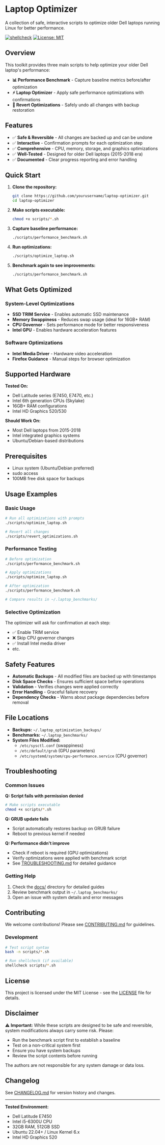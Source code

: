 # Laptop Optimizer

A collection of safe, interactive scripts to optimize older Dell laptops running Linux for better performance.

[![shellcheck](https://github.com/yourusername/laptop-optimizer/workflows/shellcheck/badge.svg)](https://github.com/yourusername/laptop-optimizer/actions)
[![License: MIT](https://img.shields.io/badge/License-MIT-yellow.svg)](https://opensource.org/licenses/MIT)

## Overview

This toolkit provides three main scripts to help optimize your older Dell laptop's performance:

- **📊 Performance Benchmark** - Capture baseline metrics before/after optimization
- **⚡ Laptop Optimizer** - Apply safe performance optimizations with confirmations
- **🔄 Revert Optimizations** - Safely undo all changes with backup restoration

## Features

- ✅ **Safe & Reversible** - All changes are backed up and can be undone
- ✅ **Interactive** - Confirmation prompts for each optimization step
- ✅ **Comprehensive** - CPU, memory, storage, and graphics optimizations
- ✅ **Well-Tested** - Designed for older Dell laptops (2015-2018 era)
- ✅ **Documented** - Clear progress reporting and error handling

## Quick Start

1. **Clone the repository:**
   ```bash
   git clone https://github.com/yourusername/laptop-optimizer.git
   cd laptop-optimizer
   ```

2. **Make scripts executable:**
   ```bash
   chmod +x scripts/*.sh
   ```

3. **Capture baseline performance:**
   ```bash
   ./scripts/performance_benchmark.sh
   ```

4. **Run optimizations:**
   ```bash
   ./scripts/optimize_laptop.sh
   ```

5. **Benchmark again to see improvements:**
   ```bash
   ./scripts/performance_benchmark.sh
   ```

## What Gets Optimized

### System-Level Optimizations
- **SSD TRIM Service** - Enables automatic SSD maintenance
- **Memory Swappiness** - Reduces swap usage (ideal for 16GB+ RAM)
- **CPU Governor** - Sets performance mode for better responsiveness
- **Intel GPU** - Enables hardware acceleration features

### Software Optimizations
- **Intel Media Driver** - Hardware video acceleration
- **Firefox Guidance** - Manual steps for browser optimization

## Supported Hardware

**Tested On:**
- Dell Latitude series (E7450, E7470, etc.)
- Intel 6th generation CPUs (Skylake)
- 16GB+ RAM configurations
- Intel HD Graphics 520/530

**Should Work On:**
- Most Dell laptops from 2015-2018
- Intel integrated graphics systems
- Ubuntu/Debian-based distributions

## Prerequisites

- Linux system (Ubuntu/Debian preferred)
- sudo access
- 100MB free disk space for backups

## Usage Examples

### Basic Usage
```bash
# Run all optimizations with prompts
./scripts/optimize_laptop.sh

# Revert all changes
./scripts/revert_optimizations.sh
```

### Performance Testing
```bash
# Before optimization
./scripts/performance_benchmark.sh

# Apply optimizations
./scripts/optimize_laptop.sh

# After optimization  
./scripts/performance_benchmark.sh

# Compare results in ~/.laptop_benchmarks/
```

### Selective Optimization
The optimizer will ask for confirmation at each step:
- ✅ Enable TRIM service
- ❌ Skip CPU governor changes
- ✅ Install Intel media driver
- etc.

## Safety Features

- **Automatic Backups** - All modified files are backed up with timestamps
- **Disk Space Checks** - Ensures sufficient space before operations
- **Validation** - Verifies changes were applied correctly
- **Error Handling** - Graceful failure recovery
- **Dependency Checks** - Warns about package dependencies before removal

## File Locations

- **Backups:** `~/.laptop_optimization_backups/`
- **Benchmarks:** `~/.laptop_benchmarks/`
- **System Files Modified:**
  - `/etc/sysctl.conf` (swappiness)
  - `/etc/default/grub` (GPU parameters)
  - `/etc/systemd/system/cpu-performance.service` (CPU governor)

## Troubleshooting

### Common Issues

**Q: Script fails with permission denied**
```bash
# Make scripts executable
chmod +x scripts/*.sh
```

**Q: GRUB update fails**
- Script automatically restores backup on GRUB failure
- Reboot to previous kernel if needed

**Q: Performance didn't improve**
- Check if reboot is required (GPU optimizations)
- Verify optimizations were applied with benchmark script
- See [TROUBLESHOOTING.md](docs/TROUBLESHOOTING.md) for detailed guidance

### Getting Help

1. Check the [docs/](docs/) directory for detailed guides
2. Review benchmark output in `~/.laptop_benchmarks/`
3. Open an issue with system details and error messages

## Contributing

We welcome contributions! Please see [CONTRIBUTING.md](CONTRIBUTING.md) for guidelines.

### Development

```bash
# Test script syntax
bash -n scripts/*.sh

# Run shellcheck (if available)
shellcheck scripts/*.sh
```

## License

This project is licensed under the MIT License - see the [LICENSE](LICENSE) file for details.

## Disclaimer

⚠️ **Important:** While these scripts are designed to be safe and reversible, system modifications always carry some risk. Please:

- Run the benchmark script first to establish a baseline
- Test on a non-critical system first
- Ensure you have system backups
- Review the script contents before running

The authors are not responsible for any system damage or data loss.

## Changelog

See [CHANGELOG.md](CHANGELOG.md) for version history and changes.

---

**Tested Environment:**
- Dell Latitude E7450
- Intel i5-6300U CPU
- 32GB RAM, 512GB SSD
- Ubuntu 22.04+ / Linux Kernel 6.x
- Intel HD Graphics 520